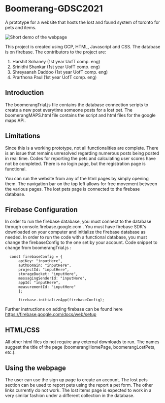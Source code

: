 # Boomerang-GDSC2021
A prototype for a website that hosts the lost and found system of toronto for pets and items.

![Short demo of the webpage](webpage2.gif)

This project is created using GCP, HTML, Javascript and CSS. The database is on firebase. 
The contributors to the project are:
1. Harshit Sohaney (1st year UofT comp. eng)
2. Srinidhi Shankar (1st year UofT comp. eng)
3. Shreyaansh Daddoo (1st year UofT comp. eng)
4. Prarthona Paul (1st year UofT comp. eng)

## Introduction
The boomerangTrial.js file contains the database connection scripts to create a new post everytime someone posts for a lost pet. The boomerangMAPS.html file contains the script and html files for the google maps API.

## Limitations
Since this is a working prototype, not all functionalities are complete. There is an issue that remains unresolved regarding numerous posts being posted in real time. Codes for reporting the pets and calculating user scores have not be completed. There is no login page, but the registration page is functional.

You can run the website from any of the html pages by simply opening them. The navigation bar on the top left allows for free movement between the various pages. The lost pets page is connected to the firebase database. 

## Firebase Configuration
In order to run the firebase database, you must connect to the database through console.firebase.google.com . You must have firebase SDK's downloaded on your computer and initialize the firebase database as needed. In order to run the code with a functional database, you must change the firebaseConfig to the one set by your account. 
Code snippet to change from boomerangTrial.js :

      const firebaseConfig = {
          apiKey: "inputHere",
          authDomain: "inputHere",
          projectId: "inputHere",
          storageBucket: "inputHere",
          messagingSenderId: "inputHere",
          appId: "inputHere",
          measurementId: "inputHere"
          };

          firebase.initializeApp(firebaseConfig);
          
 Further instructions on adding firebase can be found here https://firebase.google.com/docs/web/setup
 
 ## HTML/CSS
 All other html files do not require any external downloads to run. The names suggest the title of the page (boomerangHomePage, boomerangLostPets, etc.).
 
 ## Using the webpage
 
 The user can use the sign up page to create an account. The lost pets section can be used to report pets using the report a pet form. The other links currently do not work. 
 The lost items page is expected to work in a very similar fashion under a different collection in the database.
 
 
 
 
 
